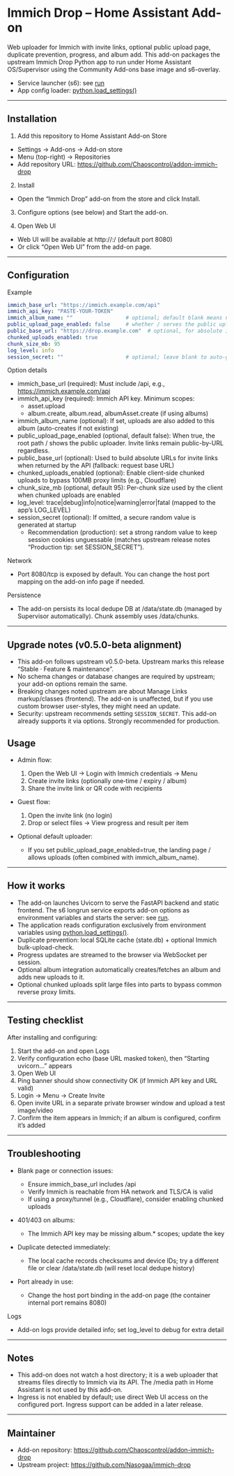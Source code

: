 # Immich Drop – Home Assistant Add-on

Web uploader for Immich with invite links, optional public upload page, duplicate prevention, progress, and album add. This add-on packages the upstream Immich Drop Python app to run under Home Assistant OS/Supervisor using the Community Add-ons base image and s6-overlay.

- Service launcher (s6): see [run](immich-drop/rootfs/etc/s6-overlay/s6-rc.d/immich-drop/run:1)
- App config loader: [python.load_settings()](immich-drop-master/app/config.py:33)

---

## Installation

1) Add this repository to Home Assistant Add-on Store
- Settings → Add-ons → Add-on store
- Menu (top-right) → Repositories
- Add repository URL: https://github.com/Chaoscontrol/addon-immich-drop

2) Install
- Open the “Immich Drop” add-on from the store and click Install.

3) Configure options (see below) and Start the add-on.

4) Open Web UI
- Web UI will be available at http://<home-assistant-host>:<port>/ (default port 8080)
- Or click “Open Web UI” from the add-on page.

---

## Configuration

Example

```yaml
immich_base_url: "https://immich.example.com/api"
immich_api_key: "PASTE-YOUR-TOKEN"
immich_album_name: ""                 # optional; default blank means no album
public_upload_page_enabled: false     # whether / serves the public uploader; /invite/* always public-by-URL
public_base_url: "https://drop.example.com"  # optional, for absolute invite URLs
chunked_uploads_enabled: true
chunk_size_mb: 95
log_level: info
session_secret: ""                    # optional; leave blank to auto-generate
```

Option details
- immich_base_url (required): Must include /api, e.g., https://immich.example.com/api
- immich_api_key (required): Immich API key. Minimum scopes:
  - asset.upload
  - album.create, album.read, albumAsset.create (if using albums)
- immich_album_name (optional): If set, uploads are also added to this album (auto-creates if not existing)
- public_upload_page_enabled (optional, default false): When true, the root path / shows the public uploader. Invite links remain public-by-URL regardless.
- public_base_url (optional): Used to build absolute URLs for invite links when returned by the API (fallback: request base URL)
- chunked_uploads_enabled (optional): Enable client-side chunked uploads to bypass 100MB proxy limits (e.g., Cloudflare)
- chunk_size_mb (optional, default 95): Per-chunk size used by the client when chunked uploads are enabled
- log_level: trace|debug|info|notice|warning|error|fatal (mapped to the app’s LOG_LEVEL)
- session_secret (optional): If omitted, a secure random value is generated at startup
  - Recommendation (production): set a strong random value to keep session cookies unguessable (matches upstream release notes “Production tip: set SESSION_SECRET”).

Network
- Port 8080/tcp is exposed by default. You can change the host port mapping on the add-on info page if needed.

Persistence
- The add-on persists its local dedupe DB at /data/state.db (managed by Supervisor automatically). Chunk assembly uses /data/chunks.

---

## Upgrade notes (v0.5.0-beta alignment)

- This add-on follows upstream v0.5.0-beta. Upstream marks this release “Stable · Feature & maintenance”.
- No schema changes or database changes are required by upstream; your add-on options remain the same.
- Breaking changes noted upstream are about Manage Links markup/classes (frontend). The add-on is unaffected, but if you use custom browser user-styles, they might need an update.
- Security: upstream recommends setting `SESSION_SECRET`. This add-on already supports it via options. Strongly recommended for production.

## Usage

- Admin flow:
  1. Open the Web UI → Login with Immich credentials → Menu
  2. Create invite links (optionally one‑time / expiry / album)
  3. Share the invite link or QR code with recipients

- Guest flow:
  1. Open the invite link (no login)
  2. Drop or select files → View progress and result per item

- Optional default uploader:
  - If you set public_upload_page_enabled=true, the landing page / allows uploads (often combined with immich_album_name).

---

## How it works

- The add-on launches Uvicorn to serve the FastAPI backend and static frontend. The s6 longrun service exports add-on options as environment variables and starts the server: see [run](immich-drop/rootfs/etc/s6-overlay/s6-rc.d/immich-drop/run:1).
- The application reads configuration exclusively from environment variables using [python.load_settings()](immich-drop-master/app/config.py:33).
- Duplicate prevention: local SQLite cache (state.db) + optional Immich bulk-upload-check.
- Progress updates are streamed to the browser via WebSocket per session.
- Optional album integration automatically creates/fetches an album and adds new uploads to it.
- Optional chunked uploads split large files into parts to bypass common reverse proxy limits.

---

## Testing checklist

After installing and configuring:
1) Start the add-on and open Logs
2) Verify configuration echo (base URL masked token), then “Starting uvicorn…” appears
3) Open Web UI
4) Ping banner should show connectivity OK (if Immich API key and URL valid)
5) Login → Menu → Create Invite
6) Open invite URL in a separate private browser window and upload a test image/video
7) Confirm the item appears in Immich; if an album is configured, confirm it’s added

---

## Troubleshooting

- Blank page or connection issues:
  - Ensure immich_base_url includes /api
  - Verify Immich is reachable from HA network and TLS/CA is valid
  - If using a proxy/tunnel (e.g., Cloudflare), consider enabling chunked uploads

- 401/403 on albums:
  - The Immich API key may be missing album.* scopes; update the key

- Duplicate detected immediately:
  - The local cache records checksums and device IDs; try a different file or clear /data/state.db (will reset local dedupe history)

- Port already in use:
  - Change the host port binding in the add-on page (the container internal port remains 8080)

Logs
- Add-on logs provide detailed info; set log_level to debug for extra detail

---

## Notes

- This add-on does not watch a host directory; it is a web uploader that streams files directly to Immich via its API. The /media path in Home Assistant is not used by this add-on.
- Ingress is not enabled by default; use direct Web UI access on the configured port. Ingress support can be added in a later release.

---

## Maintainer

- Add-on repository: https://github.com/Chaoscontrol/addon-immich-drop
- Upstream project: https://github.com/Nasogaa/immich-drop
